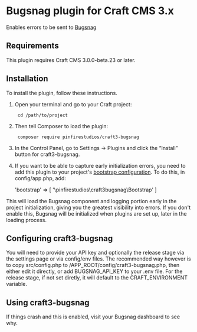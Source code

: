 # Bugsnag plugin for Craft CMS 3.x

Enables errors to be sent to [Bugsnag](https://www.bugsnag.com)

## Requirements

This plugin requires Craft CMS 3.0.0-beta.23 or later.

## Installation

To install the plugin, follow these instructions.

1. Open your terminal and go to your Craft project:

        cd /path/to/project

2. Then tell Composer to load the plugin:

        composer require pinfirestudios/craft3-bugsnag

3. In the Control Panel, go to Settings → Plugins and click the “Install” button for craft3-bugsnag.

4. If you want to be able to capture early initialization errors, you need to add this plugin to your project's [bootstrap  configuration](http://www.yiiframework.com/doc-2.0/yii-base-application.html#$bootstrap-detail).  To do this, in config/app.php, add:

    'bootstrap' => [
        '\pinfirestudios\craft3bugsnag\Bootstrap'
    ]

This will load the Bugsnag component and logging portion early in the project initialization, giving you the greatest visibility into errors.  If you don't enable this, Bugsnag will be initialized when plugins are set up, later in the loading process.

## Configuring craft3-bugsnag

You will need to provide your API key and optionally the release stage via the settings page or via config/env files.  The recommended way however is to copy src/config.php to /APP_ROOT/config/craft3-bugsnag.php, then either edit it directly, or add BUGSNAG_API_KEY to your .env file.  For the release stage, if not set diretly, it will default to the CRAFT_ENVIRONMENT variable.

## Using craft3-bugsnag

If things crash and this is enabled, visit your Bugsnag dashboard to see why.
